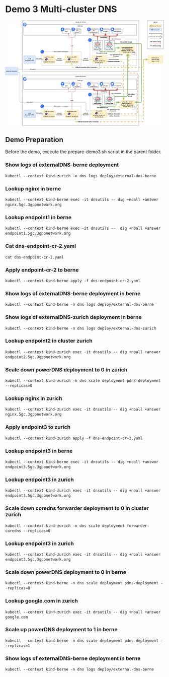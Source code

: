 # Demo 3 Multi-cluster DNS

![dual-cluster-dns-arch](2-cluster-dns-arch.png "Dual Cluster DNS Architecture")

## Demo Preparation

Before the demo, execute the prepare-demo3.sh script in the parent folder.


### Show logs of externalDNS-berne deployment
```
kubectl --context kind-zurich -n dns logs deploy/external-dns-berne
```

### Lookup nginx in berne
```
kubectl --context kind-berne exec -it dnsutils -- dig +noall +answer  nginx.5gc.3gppnetwork.org
```

### Lookup endpoint1 in berne
```
kubectl --context kind-berne exec -it dnsutils --  dig +noall +answer  endpoint1.5gc.3gppnetwork.org
```

### Cat dns-endpoint-cr-2.yaml
```
cat dns-endpoint-cr-2.yaml
```


### Apply endpoint-cr-2 to berne
```
kubectl --context kind-berne apply -f dns-endpoint-cr-2.yaml
```

### Show logs of externalDNS-berne deployment in berne
```
kubectl --context kind-berne -n dns logs deploy/external-dns-berne
```

### Show logs of externalDNS-zurich deployment in berne
```
kubectl --context kind-berne -n dns logs deploy/external-dns-zurich
```

### Lookup endpoint2 in cluster zurich
```
kubectl --context kind-zurich exec -it dnsutils -- dig +noall +answer  endpoint2.5gc.3gppnetwork.org
```

### Scale down powerDNS deployment to 0 in zurich
```
kubectl --context kind-zurich -n dns scale deployment pdns-deployment --replicas=0
```

### Lookup nginx in zurich
```
kubectl --context kind-zurich exec -it dnsutils -- dig +noall +answer nginx.5gc.3gppnetwork.org
```

### Apply endpoint3 to zurich
```
kubectl --context kind-zurich apply -f dns-endpoint-cr-3.yaml
```

### Lookup endpoint3 in berne
```
kubectl --context kind-berne exec -it dnsutils -- dig +noall +answer endpoint3.5gc.3gppnetwork.org
```

### Lookup endpoint3 in zurich
```
kubectl --context kind-zurich exec -it dnsutils -- dig +noall +answer endpoint3.5gc.3gppnetwork.org
```

### Scale down coredns forwarder deployment to 0 in cluster zurich
```
kubectl --context kind-zurich -n dns scale deployment forwarder-coredns --replicas=0
```

### Lookup endpoint3 in zurich
```
kubectl --context kind-zurich exec -it dnsutils -- dig +noall +answer endpoint3.5gc.3gppnetwork.org
```

### Scale down powerDNS deployment to 0 in berne
```
kubectl --context kind-berne -n dns scale deployment pdns-deployment --replicas=0
```

### Lookup google.com in zurich
```
kubectl --context kind-zurich exec -it dnsutils -- dig +noall +answer google.com
```

### Scale up powerDNS deployment to 1 in berne
```
kubectl --context kind-berne -n dns scale deployment pdns-deployment --replicas=1
```

### Show logs of externalDNS-berne deployment in berne
```
kubectl --context kind-berne -n dns logs deploy/external-dns-berne
```
